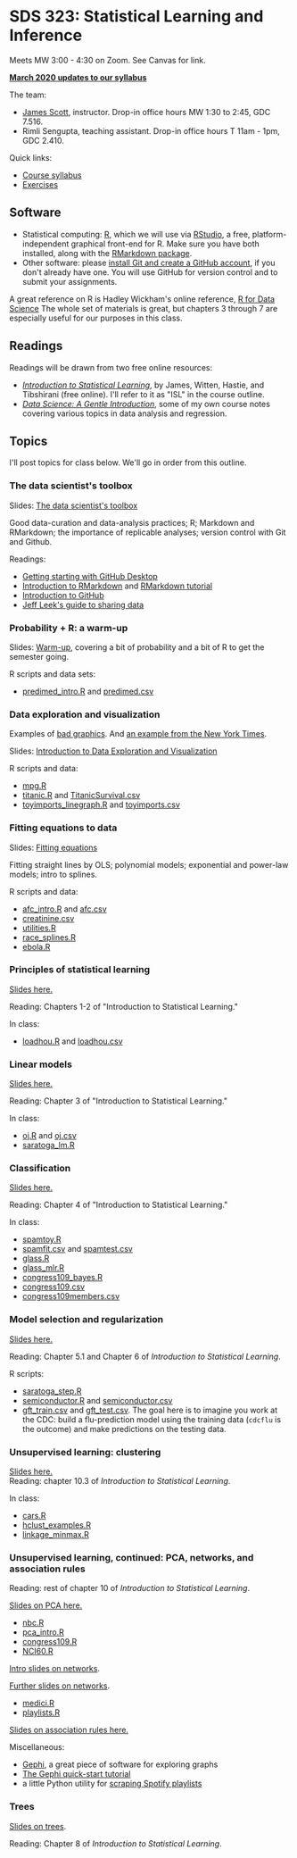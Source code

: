 # SDS 323: Statistical Learning and Inference  

Meets MW 3:00 - 4:30 on Zoom.  See Canvas for link.

[__March 2020 updates to our syllabus__](ref/SDS323_Spring2020_Syllabus_UpdateMarch2020.docx)


The team:  
- [James Scott](https://jgscott.github.io/), instructor.  Drop-in office hours MW 1:30 to 2:45, GDC 7.516.  
- Rimli Sengupta, teaching assistant.  Drop-in office hours T 11am - 1pm, GDC 2.410.  

Quick links:
- [Course syllabus](ref/SDS323_Spring2020_Syllabus.pdf)   
- [Exercises](exercises/)  


## Software

- Statistical computing: [R](http://www.r-project.org), which we will use via [RStudio](http://www.rstudio.com), a free, platform-independent graphical front-end for R.  Make sure you have both installed, along with the [RMarkdown package](http://rmarkdown.rstudio.com).   
- Other software: please [install Git and create a GitHub account](https://help.github.com/articles/set-up-git/), if you don't already have one.  You will use GitHub for version control and to submit your assignments.  

A great reference on R is Hadley Wickham's online reference, [R for Data Science](https://r4ds.had.co.nz/)  The whole set of materials is great, but chapters 3 through 7 are especially useful for our purposes in this class.  

## Readings

Readings will be drawn from two free online resources:  
- [_Introduction to Statistical Learning_](http://faculty.marshall.usc.edu/gareth-james/ISL/), by James, Witten, Hastie, and Tibshirani (free online).   I'll refer to it as "ISL" in the course outline.  
- [_Data Science: A Gentle Introduction_](ref/DataScience.pdf), some of my own course notes covering various topics in data analysis and regression.   
 

## Topics

I'll post topics for class below.  We'll go in order from this outline.  


### The data scientist's toolbox

Slides: [The data scientist's toolbox](slides/00_toolbox/00_datascience_toolbox.pdf)    

Good data-curation and data-analysis practices; R; Markdown and RMarkdown; the importance of replicable analyses; version control with Git and Github.

Readings:  
- [Getting starting with GitHub Desktop](https://help.github.com/en/desktop/getting-started-with-github-desktop)  
- [Introduction to RMarkdown](http://rmarkdown.rstudio.com) and [RMarkdown tutorial](https://rmarkdown.rstudio.com/lesson-1.html)  
- [Introduction to GitHub](https://guides.github.com/activities/hello-world/)   
- [Jeff Leek's guide to sharing data](https://github.com/jtleek/datasharing)  


### Probability + R: a warm-up

Slides: [Warm-up](slides/01_warmup/01_warmup.pdf), covering a bit of probability and a bit of R to get the semester going.  

R scripts and data sets:  
- [predimed_intro.R](R/predimed_intro.R) and [predimed.csv](data/predimed.csv)   


### Data exploration and visualization

Examples of [bad graphics](ref/badgraphics.pdf).  And [an example from the New York Times](https://www.nytimes.com/interactive/2018/08/30/climate/how-much-hotter-is-your-hometown.html).  

Slides: [Introduction to Data Exploration and Visualization](slides/02_intro_dataviz/02_intro_dataviz.pdf)    

R scripts and data:  
- [mpg.R](R/mpg.R)  
- [titanic.R](R/titanic.R) and [TitanicSurvival.csv](data/TitanicSurvival.csv)  
- [toyimports_linegraph.R](R/toyimports_linegraph.R) and [toyimports.csv](data/toyimports.csv)  


### Fitting equations to data

Slides: [Fitting equations](slides/03_fitting_equations/03_fitting_equations.pdf)  

Fitting straight lines by OLS; polynomial models; exponential and power-law models; intro to splines.  
  
R scripts and data:    
- [afc_intro.R](./R/afc_intro.R) and [afc.csv](data/afc.csv)
- [creatinine.csv](data/creatinine.csv)  
- [utilities.R](./R/utilities.R)  
- [race_splines.R](./R/race_splines.R)  
- [ebola.R](./R/ebola.R)


### Principles of statistical learning

[Slides here.](slides/04_intro_learning/04_intro_learning.pdf)  

Reading: Chapters 1-2 of "Introduction to Statistical Learning."

In class:  
- [loadhou.R](R/loadhou.R) and [loadhou.csv](data/loadhou.csv)   

<!-- - [spamtoy.R](R/spamtoy.r)  
- [spamfit.csv](data/spamfit.csv)   
- [spamtest.csv](data/spamtest.csv)   
 -->


### Linear models

[Slides here.](slides/05_linear_models/05_linear_models.pdf)  

Reading: Chapter 3 of "Introduction to Statistical Learning."

In class:  
- [oj.R](R/oj.R) and [oj.csv](data/oj.csv)   
- [saratoga_lm.R](R/saratoga_lm.R)  


### Classification

[Slides here.](slides/06-classification/06-classification.pdf)  

Reading: Chapter 4 of "Introduction to Statistical Learning."

In class:  
- [spamtoy.R](R/spam_toy.r)  
- [spamfit.csv](data/spamfit.csv) and [spamtest.csv](data/spamtest.csv)   
- [glass.R](R/glass.R)  
- [glass_mlr.R](R/glass_mlr.R)  
- [congress109_bayes.R](R/congress109_bayes.R)  
- [congress109.csv](data/congress109.csv)   
- [congress109members.csv](data/congress109members.csv)   


### Model selection and regularization  

[Slides here.](slides/07-selection_regularization/07-selection_regularization.pdf)

Reading: Chapter 5.1 and Chapter 6 of _Introduction to Statistical Learning_.  

R scripts:  
- [saratoga_step.R](R/saratoga_step.R)  
- [semiconductor.R](R/semiconductor.R) and [semiconductor.csv](data/semiconductor.csv)  
- [gft_train.csv](data/gft_train.csv) and [gft_test.csv](data/gft_test.csv).  The goal here is to imagine you work at the CDC: build a flu-prediction model using the training data (`cdcflu` is the outcome) and make predictions on the testing data.  


### Unsupervised learning: clustering    

[Slides here.](slides/08-clustering/08-clustering.pdf)  
Reading: chapter 10.3 of _Introduction to Statistical Learning_.

In class:  
- [cars.R](R/cars.R)  
- [hclust_examples.R](R/hclust_examples.R)  
- [linkage_minmax.R](R/linkage_minmax.R)  



### Unsupervised learning, continued: PCA, networks, and association rules

Reading: rest of chapter 10 of _Introduction to Statistical Learning_.

[Slides on PCA here.](slides/09-PCA/09-PCA.pdf)  
- [nbc.R](R/nbc.R) 
- [pca_intro.R](R/pca_intro.R)  
- [congress109.R](R/congress109.R)  
- [NCI60.R](R/NCI60.R)  


[Intro slides on networks](slides/arx/networks_intro.pdf).  

[Further slides on networks](slides/arx/Networks.pdf).  
- [medici.R](R/medici.R)   
- [playlists.R](R/playlists.R)   

[Slides on association rules here.](slides/arx/association_rules.pdf)    

Miscellaneous:  
- [Gephi](https://gephi.org/), a great piece of software for exploring graphs  
- [The Gephi quick-start tutorial](https://gephi.org/tutorials/gephi-tutorial-quick_start.pdf)  
- a little Python utility for [scraping Spotify playlists](https://github.com/nithinphilips/spotifyscrape)  


### Trees

[Slides on trees](slides/arx/Trees.pdf).  

Reading: Chapter 8 of _Introduction to Statistical Learning_.

<!--  ### The bootstrap

[Slides here.](slides/08_bootstrap/08_bootstrap.pdf)

Reading: Chapter 5 of "Data Science: A Gentle Introduction" and Chapter 5.2 of "Statistical Learning."  

In class:  
- [creatinine_bootstrap.R](R/creatinine_bootstrap.R)  
- [residual_resampling.R](R/residual_resampling.R)  
- [predimed_bootstrap.R](R/predimed_bootstrap.R)    
- [portfolio.R](R/portfolio.R)   
- [chymotrypsin.csv](data/chymotrypsin.csv)   
- [ethanol.csv](data/ethanol.csv)    
- [predimed.csv](data/predimed.csv)    


### Principal components analysis (PCA)

Slides: [Introduction to PCA](http://rpubs.com/jgscott/PCA)    

Reference: ISL Section 10.2 


Scripts and data:  
- [pca_intro.R](R/pca_intro.R)  
- [congress109.R](R/congress109.R), [congress109.csv](data/congress109.csv), and [congress109members.csv](data/congress109members.csv)  
- [NCI60.R](R/NCI60.R)  

If time:  
- [FXmonthly.R](R/FXmonthly.R), [FXmonthly.csv](data/FXmonthly.csv), and [currency_codes.txt](data/currency_codes.txt)    
- [gasoline.R](R/gasoline.R) and [gasoline.csv](data/gasoline.csv)   



 -->



